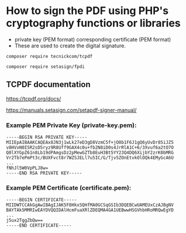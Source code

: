 # How to sign the PDF using PHP's cryptography functions or libraries

- private key (PEM format) corresponding certificate (PEM format)
- These are used to create the digital signature.

```shell
composer require tecnickcom/tcpdf
```

```shell
composer require setasign/fpdi
```


## TCPDF documentation

https://tcpdf.org/docs/

https://manuals.setasign.com/setapdf-signer-manual/



### Example PEM Private Key (private-key.pem):

```
-----BEGIN RSA PRIVATE KEY-----
MIIEpAIBAAKCAQEAx8JN3j1wLk27eD3gD8VzmC5f+jO8b1F6J1gQ6yUvDr85iJZ5
v8HVxN0I5R2sD5ryz9R8Uff9GAX4c0u+fb2N8iD0s4JrRlA1C+6/3Xvuf6a2tO7O
Q0lXYGpZ61n8Lb19dPAmgsDz2pMewGZTb8EuH3Bt5YY23Q4DQ6XijbY2zrK0bMRG
Vr2Tb7ePmPt3c/BUXFvct8r7WZSJELl7u5IC/G/Tjv5ZOnEtvkOlOQk4EMyGcA6U
...
fNhJl5W0VpPLJ8w=
-----END RSA PRIVATE KEY-----
```


### Example PEM Certificate (certificate.pem):

```
-----BEGIN CERTIFICATE-----
MIIDWTCCAkGgAwIBAgIJAK5F8HkxSQHfMA0GCSqGSIb3DQEBCwUAMEUxCzAJBgNV
BAYTAk5MMRIwEAYDVQQIDAlHcmFuaXRlZDEQMA4GA1UEBwwHSGVhbHRoMRQwEgYD
...
j5ux2TggZbQw==
-----END CERTIFICATE-----
```



